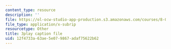 ```yaml
---
content_type: resource
description: ''
file: https://ol-ocw-studio-app-production.s3.amazonaws.com/courses/8-04-quantum-physics-i-spring-2016/12f4733a63ae5e079867adaf75622b62_xoCHe0mtxu0.vtt
file_type: application/x-subrip
resourcetype: Other
title: 3play caption file
uid: 12f4733a-63ae-5e07-9867-adaf75622b62
---
```

